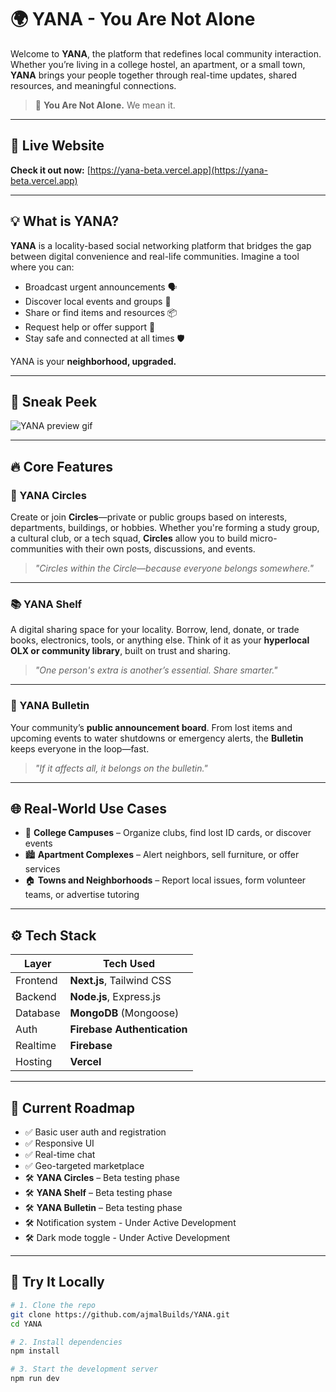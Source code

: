 # 🌍 YANA - You Are Not Alone

Welcome to **YANA**, the platform that redefines local community interaction. Whether you’re living in a college hostel, an apartment, or a small town, **YANA** brings your people together through real-time updates, shared resources, and meaningful connections.

> 🧠 **You Are Not Alone.** We mean it.

---

## 🔗 Live Website

**Check it out now:** [https://yana-beta.vercel.app](https://yana-beta.vercel.app)

---

## 💡 What is YANA?

**YANA** is a locality-based social networking platform that bridges the gap between digital convenience and real-life communities. Imagine a tool where you can:

- Broadcast urgent announcements 🗣️  
- Discover local events and groups 🎉  
- Share or find items and resources 📦  
- Request help or offer support 🤝  
- Stay safe and connected at all times 🛡️

YANA is your **neighborhood, upgraded.**

---

## 📸 Sneak Peek

![YANA preview gif](./demo/preview.gif)

---

## 🔥 Core Features

### 🔘 YANA Circles
Create or join **Circles**—private or public groups based on interests, departments, buildings, or hobbies. Whether you're forming a study group, a cultural club, or a tech squad, **Circles** allow you to build micro-communities with their own posts, discussions, and events.

> _"Circles within the Circle—because everyone belongs somewhere."_

---

### 📚 YANA Shelf
A digital sharing space for your locality. Borrow, lend, donate, or trade books, electronics, tools, or anything else. Think of it as your **hyperlocal OLX or community library**, built on trust and sharing.

> _"One person's extra is another’s essential. Share smarter."_

---

### 📢 YANA Bulletin
Your community’s **public announcement board**. From lost items and upcoming events to water shutdowns or emergency alerts, the **Bulletin** keeps everyone in the loop—fast.

> _"If it affects all, it belongs on the bulletin."_

---

## 🌐 Real-World Use Cases

- 🏫 **College Campuses** – Organize clubs, find lost ID cards, or discover events  
- 🏙️ **Apartment Complexes** – Alert neighbors, sell furniture, or offer services  
- 🏠 **Towns and Neighborhoods** – Report local issues, form volunteer teams, or advertise tutoring  

---

## ⚙️ Tech Stack

| Layer        | Tech Used             |
|--------------|-----------------------|
| Frontend     | **Next.js**, Tailwind CSS |
| Backend      | **Node.js**, Express.js |
| Database     | **MongoDB** (Mongoose) |
| Auth         | **Firebase Authentication** |
| Realtime     | **Firebase** |
| Hosting      | **Vercel**   |

---

## 🚧 Current Roadmap

- ✅ Basic user auth and registration  
- ✅ Responsive UI  
- ✅ Real-time chat  
- ✅ Geo-targeted marketplace  
- 🛠️ **YANA Circles** – Beta testing phase
- 🛠️ **YANA Shelf** – Beta testing phase   
- 🛠️ **YANA Bulletin** – Beta testing phase  
- 🛠️ Notification system  - Under Active Development
- 🛠️ Dark mode toggle  - Under Active Development

---

## 🧪 Try It Locally

```bash
# 1. Clone the repo
git clone https://github.com/ajmalBuilds/YANA.git
cd YANA

# 2. Install dependencies
npm install

# 3. Start the development server
npm run dev
